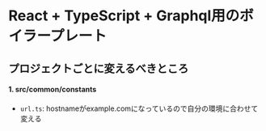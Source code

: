 # React + TypeScript + Graphql用のボイラープレート

## プロジェクトごとに変えるべきところ
#### 1. src/common/constants
* `url.ts`: hostnameがexample.comになっているので自分の環境に合わせて変える

